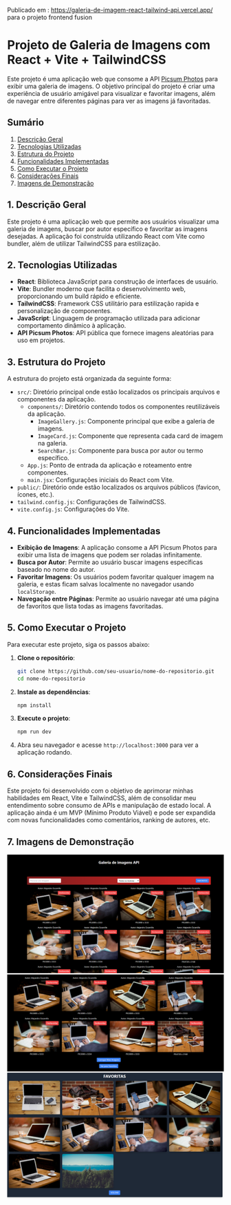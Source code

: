  Publicado em : https://galeria-de-imagem-react-tailwind-api.vercel.app/
 para o projeto frontend fusion
 # Projeto de Galeria de Imagens com React + Vite + TailwindCSS

Este projeto é uma aplicação web que consome a API [Picsum Photos](https://picsum.photos/) para exibir uma galeria de imagens. O objetivo principal do projeto é criar uma experiência de usuário amigável para visualizar e favoritar imagens, além de navegar entre diferentes páginas para ver as imagens já favoritadas.

## Sumário
1. [Descrição Geral](#descrição-geral)
2. [Tecnologias Utilizadas](#tecnologias-utilizadas)
3. [Estrutura do Projeto](#estrutura-do-projeto)
4. [Funcionalidades Implementadas](#funcionalidades-implementadas)
5. [Como Executar o Projeto](#como-executar-o-projeto)
6. [Considerações Finais](#considerações-finais)
7. [Imagens de Demonstração](#imagens-de-demonstração)

## 1. Descrição Geral
Este projeto é uma aplicação web que permite aos usuários visualizar uma galeria de imagens, buscar por autor específico e favoritar as imagens desejadas. A aplicação foi construída utilizando React com Vite como bundler, além de utilizar TailwindCSS para estilização.

## 2. Tecnologias Utilizadas
- **React**: Biblioteca JavaScript para construção de interfaces de usuário.
- **Vite**: Bundler moderno que facilita o desenvolvimento web, proporcionando um build rápido e eficiente.
- **TailwindCSS**: Framework CSS utilitário para estilização rapida e personalização de componentes.
- **JavaScript**: Linguagem de programação utilizada para adicionar comportamento dinâmico à aplicação.
- **API Picsum Photos**: API pública que fornece imagens aleatórias para uso em projetos.

## 3. Estrutura do Projeto
A estrutura do projeto está organizada da seguinte forma:
- `src/`: Diretório principal onde estão localizados os principais arquivos e componentes da aplicação.
  - `components/`: Diretório contendo todos os componentes reutilizáveis da aplicação.
    - `ImageGallery.js`: Componente principal que exibe a galeria de imagens.
    - `ImageCard.js`: Componente que representa cada card de imagem na galeria.
    - `SearchBar.js`: Componente para busca por autor ou termo específico.
  - `App.js`: Ponto de entrada da aplicação e roteamento entre componentes.
  - `main.jsx`: Configurações iniciais do React com Vite.
- `public/`: Diretório onde estão localizados os arquivos públicos (favicon, ícones, etc.).
- `tailwind.config.js`: Configurações de TailwindCSS.
- `vite.config.js`: Configurações do Vite.

## 4. Funcionalidades Implementadas
- **Exibição de Imagens**: A aplicação consome a API Picsum Photos para exibir uma lista de imagens que podem ser roladas infinitamente.
- **Busca por Autor**: Permite ao usuário buscar imagens específicas baseado no nome do autor.
- **Favoritar Imagens**: Os usuários podem favoritar qualquer imagem na galeria, e estas ficam salvas localmente no navegador usando `localStorage`.
- **Navegação entre Páginas**: Permite ao usuário navegar até uma página de favoritos que lista todas as imagens favoritadas.

## 5. Como Executar o Projeto
Para executar este projeto, siga os passos abaixo:
1. **Clone o repositório**:
   ```bash
   git clone https://github.com/seu-usuario/nome-do-repositorio.git
   cd nome-do-repositorio
   ```
2. **Instale as dependências**:
   ```bash
   npm install
   ```
3. **Execute o projeto**:
   ```bash
   npm run dev
   ```
4. Abra seu navegador e acesse `http://localhost:3000` para ver a aplicação rodando.

## 6. Considerações Finais
Este projeto foi desenvolvido com o objetivo de aprimorar minhas habilidades em React, Vite e TailwindCSS, além de consolidar meu entendimento sobre consumo de APIs e manipulação de estado local. A aplicação ainda é um MVP (Mínimo Produto Viável) e pode ser expandida com novas funcionalidades como comentários, ranking de autores, etc.

## 7. Imagens de Demonstração
![Projeto](./src/assets/imagem%20do%20projeto.png)
![Projeto](./src/assets/imagem%20do%20projeto%202.png)
![Projeto](./src/assets/imagem%20do%20projeto%203.png)

